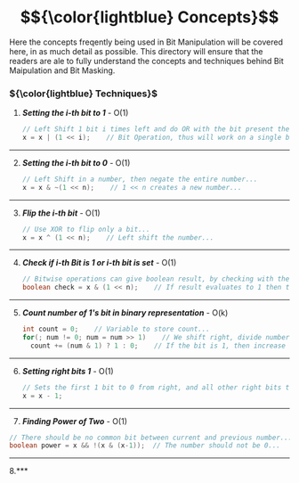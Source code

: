 # $${\color{lightblue} Concepts}$$

Here the concepts freqently being used in Bit Manipulation will be covered here, in as much detail as possible. This directory will ensure that the readers are ale to fully understand the concepts and techniques behind Bit Maipulation and Bit Masking.

### ${\color{lightblue} Techniques}$

1. ***Setting the i-th bit to 1*** - O(1)
   
   ```java
   // Left Shift 1 bit i times left and do OR with the bit present their...
   x = x | (1 << i);    // Bit Operation, thus will work on a single bit...
   ```

---

2. ***Setting the i-th bit to 0*** - O(1)
   
   ```java
   // Left Shift in a number, then negate the entire number...
   x = x & ~(1 << n);    // 1 << n creates a new number...
   ```

---

3. ***Flip the i-th bit*** - O(1)
   
   ```java
   // Use XOR to flip only a bit...
   x = x ^ (1 << n);    // Left shift the number...
   ```

---

4. ***Check if i-th Bit is 1 or i-th bit is set*** - O(1)
   
   ```java
   // Bitwise operations can give boolean result, by checking with their garbage values...
   boolean check = x & (1 << n);    // If result evaluates to 1 then true...
   ```

---

5. ***Count number of 1's bit in binary representation*** - O(k)

   ```java
   int count = 0;    // Variable to store count...
   for(; num != 0; num = num >> 1)    // We shift right, divide number by 2 until number becomes 0...
     count += (num & 1) ? 1 : 0;    // If the bit is 1, then increase the count...
   ```

---

6. ***Setting right bits 1*** - O(1)

   ```java
   // Sets the first 1 bit to 0 from right, and all other right bits to 1...
   x = x - 1;
   ```

---

7.  ***Finding Power of Two*** - O(1)

   ```java
  // There should be no common bit between current and previous number...
  boolean power = x && !(x & (x-1));  // The number should not be 0...
  ```

---

8.***
   

   









